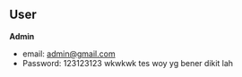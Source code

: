 ## User

**Admin**

-   email: admin@gmail.com
-   Password: 123123123
    wkwkwk
    tes
    woy yg bener dikit lah
